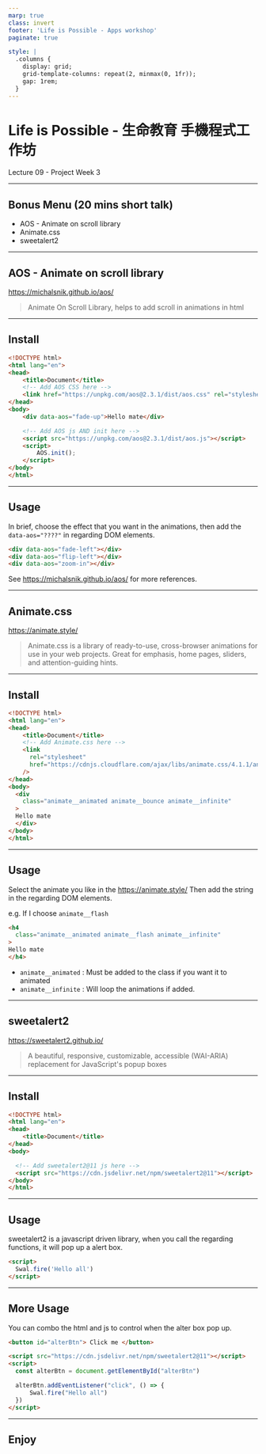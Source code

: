 ```yaml
---
marp: true
class: invert
footer: 'Life is Possible - Apps workshop'
paginate: true

style: |
  .columns {
    display: grid;
    grid-template-columns: repeat(2, minmax(0, 1fr));
    gap: 1rem;
  }
---
```


# Life is Possible - 生命教育 手機程式工作坊

Lecture 09 - Project Week 3

---

## Bonus Menu (20 mins short talk)

- AOS - Animate on scroll library
- Animate.css
- sweetalert2

---

## AOS - Animate on scroll library 
https://michalsnik.github.io/aos/

> Animate On Scroll Library, helps to add scroll in animations in html

---

## Install

```html
<!DOCTYPE html>
<html lang="en">
<head>
    <title>Document</title>
    <!-- Add AOS CSS here -->
    <link href="https://unpkg.com/aos@2.3.1/dist/aos.css" rel="stylesheet">
</head>
<body>
    <div data-aos="fade-up">Hello mate</div>

    <!-- Add AOS js AND init here -->
    <script src="https://unpkg.com/aos@2.3.1/dist/aos.js"></script>
    <script>
        AOS.init();
    </script>
</body>
</html>
```

---

## Usage

In brief, choose the effect that you want in the animations, then add the `data-aos="????"` in regarding DOM elements.

```html
<div data-aos="fade-left"></div>
<div data-aos="flip-left"></div>
<div data-aos="zoom-in"></div>
```

See https://michalsnik.github.io/aos/ for more references.

---

## Animate.css
https://animate.style/

> Animate.css is a library of ready-to-use, cross-browser animations for use in your web projects. Great for emphasis, home pages, sliders, and attention-guiding hints.

---

## Install

```html
<!DOCTYPE html>
<html lang="en">
<head>
    <title>Document</title>
    <!-- Add Animate.css here -->
    <link
      rel="stylesheet"
      href="https://cdnjs.cloudflare.com/ajax/libs/animate.css/4.1.1/animate.min.css"
    />
</head>
<body>
  <div 
    class="animate__animated animate__bounce animate__infinite"
  >
  Hello mate
  </div>
</body>
</html>
```

---

## Usage

Select the animate you like in the https://animate.style/ 
Then add the string in the regarding DOM elements.

e.g. If I choose `animate__flash`
```html
<h4 
  class="animate__animated animate__flash animate__infinite"
>
Hello mate
</h4>
```

- `animate__animated` : Must be added to the class if you want it to animated
- `animate__infinite` : Will loop the animations if added.

---

## sweetalert2
https://sweetalert2.github.io/  

> A beautiful, responsive, customizable, accessible (WAI-ARIA) replacement for JavaScript's popup boxes

---

## Install

```html
<!DOCTYPE html>
<html lang="en">
<head>
    <title>Document</title>
</head>
<body>

  <!-- Add sweetalert2@11 js here -->
  <script src="https://cdn.jsdelivr.net/npm/sweetalert2@11"></script>
</body>
</html>
```

---

## Usage
sweetalert2 is a javascript driven library, when you call the regarding functions, it will pop up a alert box.

```html
<script>
  Swal.fire('Hello all')
</script>
```

---

## More Usage
You can combo the html and js to control when the alter box pop up.

```html
<button id="alterBtn"> Click me </button>

<script src="https://cdn.jsdelivr.net/npm/sweetalert2@11"></script>
<script>
  const alterBtn = document.getElementById("alterBtn")

  alterBtn.addEventListener("click", () => {
      Swal.fire("Hello all")
  })
</script>
```

---

## Enjoy

